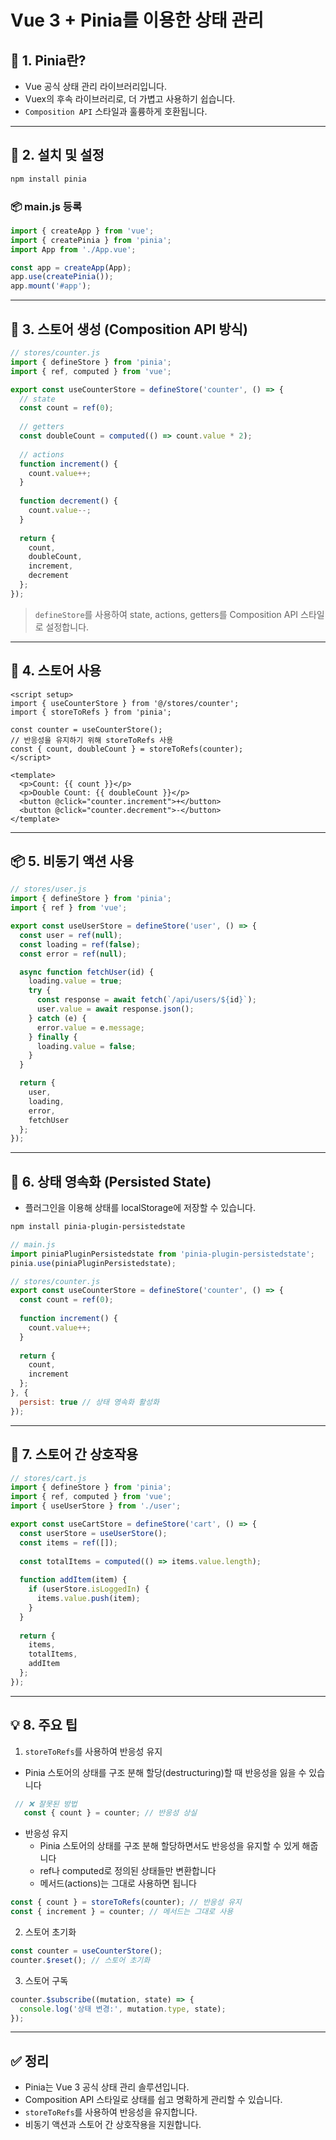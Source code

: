# Vue 3 + Pinia를 이용한 상태 관리

## 🧠 1. Pinia란?

- Vue 공식 상태 관리 라이브러리입니다.
- Vuex의 후속 라이브러리로, 더 가볍고 사용하기 쉽습니다.
- `Composition API` 스타일과 훌륭하게 호환됩니다.

---

## 🔧 2. 설치 및 설정

```bash
npm install pinia
```

### 📦 main.js 등록

```js
import { createApp } from 'vue';
import { createPinia } from 'pinia';
import App from './App.vue';

const app = createApp(App);
app.use(createPinia());
app.mount('#app');
```

---

## 🏪 3. 스토어 생성 (Composition API 방식)

```js
// stores/counter.js
import { defineStore } from 'pinia';
import { ref, computed } from 'vue';

export const useCounterStore = defineStore('counter', () => {
  // state
  const count = ref(0);
  
  // getters
  const doubleCount = computed(() => count.value * 2);
  
  // actions
  function increment() {
    count.value++;
  }
  
  function decrement() {
    count.value--;
  }
  
  return {
    count,
    doubleCount,
    increment,
    decrement
  };
});
```

> `defineStore`를 사용하여 state, actions, getters를 Composition API 스타일로 설정합니다.

---

## 🧩 4. 스토어 사용

```vue
<script setup>
import { useCounterStore } from '@/stores/counter';
import { storeToRefs } from 'pinia';

const counter = useCounterStore();
// 반응성을 유지하기 위해 storeToRefs 사용
const { count, doubleCount } = storeToRefs(counter);
</script>

<template>
  <p>Count: {{ count }}</p>
  <p>Double Count: {{ doubleCount }}</p>
  <button @click="counter.increment">+</button>
  <button @click="counter.decrement">-</button>
</template>
```

---

## 📦 5. 비동기 액션 사용

```js
// stores/user.js
import { defineStore } from 'pinia';
import { ref } from 'vue';

export const useUserStore = defineStore('user', () => {
  const user = ref(null);
  const loading = ref(false);
  const error = ref(null);

  async function fetchUser(id) {
    loading.value = true;
    try {
      const response = await fetch(`/api/users/${id}`);
      user.value = await response.json();
    } catch (e) {
      error.value = e.message;
    } finally {
      loading.value = false;
    }
  }

  return {
    user,
    loading,
    error,
    fetchUser
  };
});
```

---

## 🔁 6. 상태 영속화 (Persisted State)

- 플러그인을 이용해 상태를 localStorage에 저장할 수 있습니다.

```bash
npm install pinia-plugin-persistedstate
```

```js
// main.js
import piniaPluginPersistedstate from 'pinia-plugin-persistedstate';
pinia.use(piniaPluginPersistedstate);
```

```js
// stores/counter.js
export const useCounterStore = defineStore('counter', () => {
  const count = ref(0);
  
  function increment() {
    count.value++;
  }
  
  return {
    count,
    increment
  };
}, {
  persist: true // 상태 영속화 활성화
});
```

---

## 🎯 7. 스토어 간 상호작용

```js
// stores/cart.js
import { defineStore } from 'pinia';
import { ref, computed } from 'vue';
import { useUserStore } from './user';

export const useCartStore = defineStore('cart', () => {
  const userStore = useUserStore();
  const items = ref([]);
  
  const totalItems = computed(() => items.value.length);
  
  function addItem(item) {
    if (userStore.isLoggedIn) {
      items.value.push(item);
    }
  }
  
  return {
    items,
    totalItems,
    addItem
  };
});
```

---

## 💡 8. 주요 팁

1. `storeToRefs`를 사용하여 반응성 유지
- Pinia 스토어의 상태를 구조 분해 할당(destructuring)할 때 반응성을 잃을 수 있습니다
```js
 // ❌ 잘못된 방법
   const { count } = counter; // 반응성 상실
```
- 반응성 유지
  - Pinia 스토어의 상태를 구조 분해 할당하면서도 반응성을 유지할 수 있게 해줍니다
  - ref나 computed로 정의된 상태들만 변환합니다
  - 메서드(actions)는 그대로 사용하면 됩니다
```js
const { count } = storeToRefs(counter); // 반응성 유지
const { increment } = counter; // 메서드는 그대로 사용
```

2. 스토어 초기화
```js
const counter = useCounterStore();
counter.$reset(); // 스토어 초기화
```

3. 스토어 구독
```js
counter.$subscribe((mutation, state) => {
  console.log('상태 변경:', mutation.type, state);
});
```

---

## ✅ 정리

- Pinia는 Vue 3 공식 상태 관리 솔루션입니다.
- Composition API 스타일로 상태를 쉽고 명확하게 관리할 수 있습니다.
- `storeToRefs`를 사용하여 반응성을 유지합니다.
- 비동기 액션과 스토어 간 상호작용을 지원합니다.

